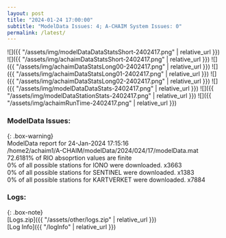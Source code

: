 ```yaml
---
layout: post
title: "2024-01-24 17:00:00"
subtitle: "ModelData Issues: 4; A-CHAIM System Issues: 0"
permalink: /latest/
---
```


![]({{ "/assets/img/modelDataDataStatsShort-2402417.png" | relative_url }})
![]({{ "/assets/img/achaimDataStatsShort-2402417.png" | relative_url }})
![]({{ "/assets/img/achaimDataStatsLong00-2402417.png" | relative_url }})
![]({{ "/assets/img/achaimDataStatsLong01-2402417.png" | relative_url }})
![]({{ "/assets/img/achaimDataStatsLong02-2402417.png" | relative_url }})
![]({{ "/assets/img/modelDataDataStats-2402417.png" | relative_url }})
![]({{ "/assets/img/modelDataStationStats-2402417.png" | relative_url }})
![]({{ "/assets/img/achaimRunTime-2402417.png" | relative_url }})


### ModelData Issues:  
  
{: .box-warning}  
 ModelData report for 24-Jan-2024 17:15:16   
 /home2/achaim1/A-CHAIM/modelData/2024/024/17/modelData.mat   
 72.6181% of RIO absoprtion values are finite   
 0% of all possible stations for IONO were downloaded. x3663   
 0% of all possible stations for SENTINEL were downloaded. x1383   
 0% of all possible stations for KARTVERKET were downloaded. x7884   
  


### Logs:  
  
{: .box-note}  
[Logs.zip]({{ "/assets/other/logs.zip" | relative_url }})  
[Log Info]({{ "/logInfo" | relative_url }})  
